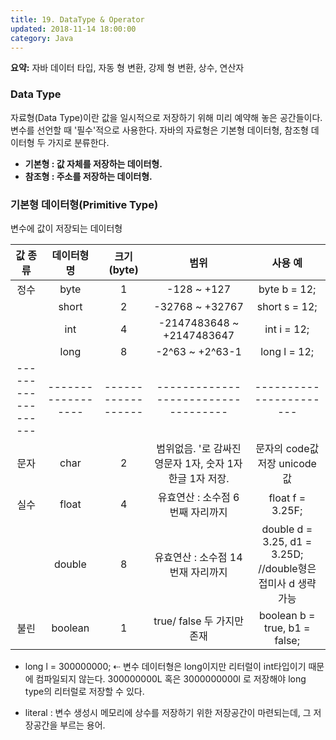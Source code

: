 ```yaml
---
title: 19. DataType & Operator
updated: 2018-11-14 18:00:00
category: Java
---
```


**요약:** 자바 데이터 타입, 자동 형 변환, 강제 형 변환, 상수, 연산자

<div class="divider"></div>

### Data Type

자료형(Data Type)이란 값을 일시적으로 저장하기 위해 미리 예약해 놓은 공간들이다. 
변수를 선언할 때 '필수'적으로 사용한다. 
자바의 자료형은 기본형 데이터형, 참조형 데이터형 두 가지로 분류한다. 

- **기본형 : 값 자체를 저장하는 데이터형.**
- **참조형 : 주소를 저장하는 데이터형.**

### 기본형 데이터형(Primitive Type) 
변수에 값이 저장되는 데이터형

| 값 종류              |        데이터형 명 |        크기(byte) |                      범위 |                   사용 예 |
| :---------------: | :---------------: | :---------------: | :---------------------------------: | :-------------------: |
|   정수                |         byte         |          1             |       -128 ~ +127                       |    byte b = 12;        |
|                         |         short        |          2             |  -32768 ~ +32767                    |    short s = 12;       |
|                         |        int             |          4             | -2147483648 ~ +2147483647 | int i = 12;                |
|                         |         long         |          8             | -2^63 ~ +2^63-1                     | long l = 12;             |
|------------------|------------------|------------------|-----------------------------------|-----------------------|
| 문자                  |         char         |          2             | 범위없음. '로 감싸진 영문자 1자, 숫자 1자 한글 1자 저장. | 문자의 code값 저장 unicode 값 |
| 실수| float | 4 | 유효연산 : 소수점 6번째 자리까지 | float f = 3.25F; |
|       | double | 8 | 유효연산 : 소수점 14번재 자리까지 | double d = 3.25, d1 = 3.25D; //double형은 접미사 d 생략가능 |
| 불린 | boolean | 1 | true/ false 두 가지만 존재 | boolean b = true, b1 = false; |

- long l = 300000000; ⇠ 변수 데이터형은 long이지만 리터럴이 int타입이기 때문에 컴파일되지 않는다. 300000000L  혹은 3000000000l 로 저장해야 long type의 리터럴로 저장할 수 있다. 
 
 - literal : 변수 생성시 메모리에 상수를 저장하기 위한 저장공간이 마련되는데, 그 저장공간을 부르는 용어. 
 

